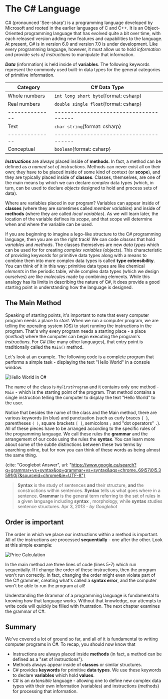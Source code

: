 # The C# Language

C# (pronounced 'See-sharp') is a programming language developed by Microsoft and rooted in the earlier languages of C and C++. It is an Object-Oriented programming language that has evolved quite a bit over time, with each released version adding new features and capabilities to the language. At present, C# is in version 6.0 and version 7.0 is under development. Like every programming language, however, it must allow us to hold *information* and provide *sets of instructions* to manipulate that information.

***Data*** (information) is held inside of **variables**. The following keywords represent the commonly used built-in data types for the general categories of primitive information.

Category      | C# Data Type
--------------|--------------------------------------
Whole numbers | `int long short byte`{format: csharp}
Real numbers  | `double single float`{format: csharp}
--------------|--------------------------------------
Text          | `char string`{format: csharp}
--------------|--------------------------------------
Conceptual    | `boolean`{format: csharp}

***Instructions*** are always placed inside of **methods**. In fact, a method can be defined as *a named set of instructions*. Methods can never exist all on their own; they have to be placed inside of some kind of context (or **scope**), and they are typically placed inside of **classes**. Classes, themselves, are one of the main means by which we can declare *complex* data types (which, in turn, can be used to declare *objects* designed to hold and process sets of data).

Where are variables placed in our program? Variables can appear inside of **classes** (where they are sometimes called *member variables*) and inside of **methods** (where they are called *local variables*). As we will learn later, the location of the variable defines its *scope*, and that scope will determine when and where the variable can be used.

If you are beginning to imagine a lego-like structure to the C# programming language, then you are on the right track! We can code *classes* that hold *variables* and *methods*. The classes themselves are new *data types* which can be used for for creating *complex variables* (objects). This characteristic of providing keywords for primitive data types along with a means to combine them into more complex data types is called **type extensibility**. You can think of it in this way: primitive data types are like chemical *elements* in the periodic table, while complex data types (which we design ourselves) are like *molecules* made by combining elements. While this analogy has its limits in describing the nature of C#, it does provide a good starting point in understanding how the language is designed.

## The Main Method

Speaking of starting points, it's important to note that every computer program needs a place to *start*. When we run a computer program, we are telling the operating system (OS) to start running the instructions in the program. That's why every program needs a starting place - a place (*method*) where the computer can begin executing the program's *instructions*. For C# (like many other languages), that entry point is traditionally called the `Main()` method.

Let's look at an example. The following code is a complete program that performs a simple task - displaying the text "Hello World" in a console window.

![Hello World in C#](1.HelloWorld.cs)

The name of the class is `MyFirstProgram` and it contains only one method - `Main` - which is the starting point of the program. That method contains a single instruction telling the computer to display the text "Hello World" to the user.

Notice that besides the name of the class and the Main method, there are various keywords (in blue) and punctuation (such as curly braces `{ }`, parentheses `( )`, square brackets `[ ]`, semicolons `;` and "dot operators" `.`). All of these pieces have to be arranged according to the specific rules of the programming language. We call these rules the **grammar** and the arrangement of our code using the rules the **syntax**. You can learn more about some of the subtle distinctions between these two terms by searching online, but for now you can think of these words as being almost the same thing.

{cite: "Googlebot Answer", url: "https://www.google.ca/search?q=grammar+vs+syntax&oq=grammar+vs+syntax&aqs=chrome..69i57j0l5.3591j0j7&sourceid=chrome&ie=UTF-8"}
> **Syntax** is the study of sentences **and** their structure, **and** the constructions within sentences. **Syntax** tells us what goes where in a sentence. **Grammar** is the general term referring to the set of rules in a given language including **syntax** , morphology, while **syntax** studies sentence structures. Apr 3, 2013 - *by Googlebot*

## Order is important

The order in which we place our instructions within a method is important. All of the instructions are processed **sequentially** - one after the other. Look at this simple example:

![Price Calculation](1.PriceCalculation.cs)

In the main method are three lines of code (lines 5-7) which run sequentially. If I change the order of these instructions, then the program won't run correctly. In fact, changing the order might even violate part of the C# grammer, creating what's called a **syntax error**, and the computer won't be able to run the program at all!

Understanding the Grammar of a programming language is fundamental to knowing how that language works. Without that knowledge, our attempts to write code will quickly be filled with frustration. The next chapter examines the grammar of C#.

## Summary

We've covered a lot of ground so far, and all of it is fundamental to writing computer programs in C#. To recap, you should now know that

* Instructions are always placed inside **methods** (in fact, a method can be defined as a "set of instructions").
* Methods always appear inside of **classes** or similar structures.
* C# provides **keywords** for primitive **data types**. We use these keywords to declare **variables** which hold **values**.
* C# is an *extensible* language - allowing one to define new complex data types with their own information (variables) and instructions (methods) for processing that information.
